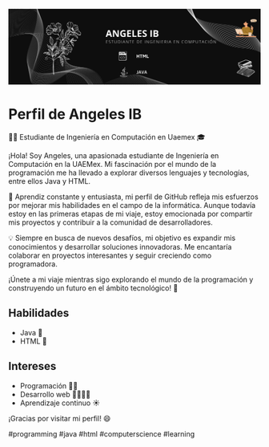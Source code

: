 ![Texto alternativo](perfil/portada.png)


# Perfil de Angeles IB

👩‍💻 Estudiante de Ingeniería en Computación en Uaemex 🎓

¡Hola! Soy Angeles, una apasionada estudiante de Ingeniería en Computación en la UAEMex. Mi fascinación por el mundo de la programación me ha llevado a explorar diversos lenguajes y tecnologías, entre ellos Java y HTML.

🌱 Aprendiz constante y entusiasta, mi perfil de GitHub refleja mis esfuerzos por mejorar mis habilidades en el campo de la informática. Aunque todavía estoy en las primeras etapas de mi viaje, estoy emocionada por compartir mis proyectos y contribuir a la comunidad de desarrolladores.

💡 Siempre en busca de nuevos desafíos, mi objetivo es expandir mis conocimientos y desarrollar soluciones innovadoras. Me encantaría colaborar en proyectos interesantes y seguir creciendo como programadora.

¡Únete a mi viaje mientras sigo explorando el mundo de la programación y construyendo un futuro en el ámbito tecnológico! 🚀

## Habilidades

- Java 🐻
- HTML 🐺

## Intereses

- Programación 👩‍💻
- Desarrollo web 👩‍💻👨‍🚀
- Aprendizaje continuo ☀️

¡Gracias por visitar mi perfil! 😄

#programming #java #html #computerscience #learning
